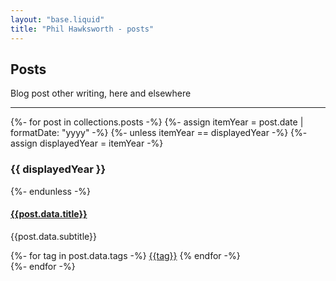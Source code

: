 ```yaml
---
layout: "base.liquid"
title: "Phil Hawksworth - posts"
---
```


<section>
  <hgroup>
    <h1>Posts</h1>
    <p>Blog post other writing, here and elsewhere</p>
  </hgroup>
</section>

---

<section>
  <!-- <hgroup>
    <h2>Features</h2>
    <p>Articles self-indulgently styled according to my wim</p>
  </hgroup>
  
  <hr> -->


  <div class="listing">
  {%- for post in collections.posts -%}
    {%- assign itemYear = post.date | formatDate: "yyyy" -%}
    {%- unless itemYear == displayedYear -%}  
      {%- assign displayedYear = itemYear -%}
      <h3>{{ displayedYear }}</h3>
    {%- endunless -%}
      <div class="list-item">
        <h4><a href="{{ post.url }}">{{post.data.title}}</a></h4>  
        <p>{{post.data.subtitle}}</p>
        {%- for tag in post.data.tags -%}
        <a href="/blog/tags/{{tag}}" class="tag">{{tag}}</a>
        {% endfor -%}
        </div>
  {%- endfor -%}
  </div>



</section>


